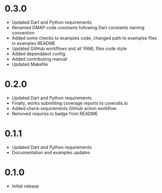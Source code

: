 [//]: # (dart-daap-client)
[//]: # (CHANGELOG.md)


# 0.3.0
* Updated Dart and Python requirements
* Renamed DMAP code constants following Dart constants naming convention
* Added some checks to examples code, changed path to examples files in examples README
* Updated GitHub workflows and all YAML files code style
* Added dependabot config
* Added contributing manual
* Updated Makefile

# 0.2.0
* Updated Dart and Python requirements
* Finally, works submitting coverage reports to coveralls.io
* Added check-requirements GitHub action workflow
* Removed requires.io badge from README

# 0.1.1
* Updated Dart and Python requirements
* Documentation and examples updates

# 0.1.0
* Initial release

